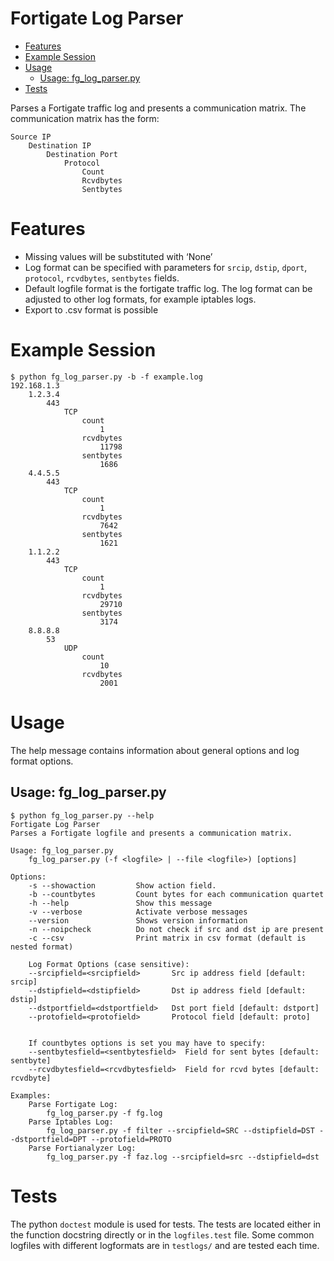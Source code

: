 # Fortigate Log Parser

<!-- toc -->
* [Features](#features)
* [Example Session](#example-session)
* [Usage](#usage)
  * [Usage: fg_log_parser.py](#usage-fglogparserpy)
* [Tests](#tests)

<!-- toc stop -->
Parses a Fortigate traffic log and presents a communication matrix. The communication
matrix has the form: 

    Source IP
        Destination IP
            Destination Port
                Protocol
                    Count
                    Rcvdbytes
                    Sentbytes

# Features
* Missing values will be substituted with ‘None’
* Log format can be specified with parameters for `srcip`, `dstip`, `dport`, `protocol`, `rcvdbytes`, `sentbytes` fields. 
* Default logfile format is the fortigate traffic log. The log format can be adjusted to other log formats, for example iptables logs. 
* Export to .csv format is possible

# Example Session

    $ python fg_log_parser.py -b -f example.log 
    192.168.1.3
	    1.2.3.4
		    443
			    TCP
				    count
					    1
				    rcvdbytes
					    11798
				    sentbytes
					    1686
	    4.4.5.5
		    443
			    TCP
				    count
					    1
				    rcvdbytes
					    7642
				    sentbytes
					    1621
	    1.1.2.2
		    443
			    TCP
				    count
					    1
				    rcvdbytes
					    29710
				    sentbytes
					    3174
	    8.8.8.8
		    53
			    UDP
				    count
					    10
				    rcvdbytes
					    2001

# Usage
The help message contains information about general options and log format options. 

## Usage: fg_log_parser.py

    $ python fg_log_parser.py --help
    Fortigate Log Parser
    Parses a Fortigate logfile and presents a communication matrix.
    
    Usage: fg_log_parser.py
        fg_log_parser.py (-f <logfile> | --file <logfile>) [options]

    Options:
        -s --showaction         Show action field.
        -b --countbytes         Count bytes for each communication quartet
        -h --help               Show this message
        -v --verbose            Activate verbose messages
        --version               Shows version information
        -n --noipcheck          Do not check if src and dst ip are present
        -c --csv                Print matrix in csv format (default is nested format)

        Log Format Options (case sensitive):
        --srcipfield=<srcipfield>       Src ip address field [default: srcip]
        --dstipfield=<dstipfield>       Dst ip address field [default: dstip]
        --dstportfield=<dstportfield>   Dst port field [default: dstport]
        --protofield=<protofield>       Protocol field [default: proto]
    
    
        If countbytes options is set you may have to specify:
        --sentbytesfield=<sentbytesfield>  Field for sent bytes [default: sentbyte]
        --rcvdbytesfield=<rcvdbytesfield>  Field for rcvd bytes [default: rcvdbyte]
    
    Examples:
        Parse Fortigate Log:
            fg_log_parser.py -f fg.log
        Parse Iptables Log:
            fg_log_parser.py -f filter --srcipfield=SRC --dstipfield=DST --dstportfield=DPT --protofield=PROTO
        Parse Fortianalyzer Log:
            fg_log_parser.py -f faz.log --srcipfield=src --dstipfield=dst

# Tests

The python `doctest` module is used for tests. The tests are located either 
in the function docstring directly or in the `logfiles.test` file. Some common
logfiles with different logformats are in `testlogs/` and are tested each time.
